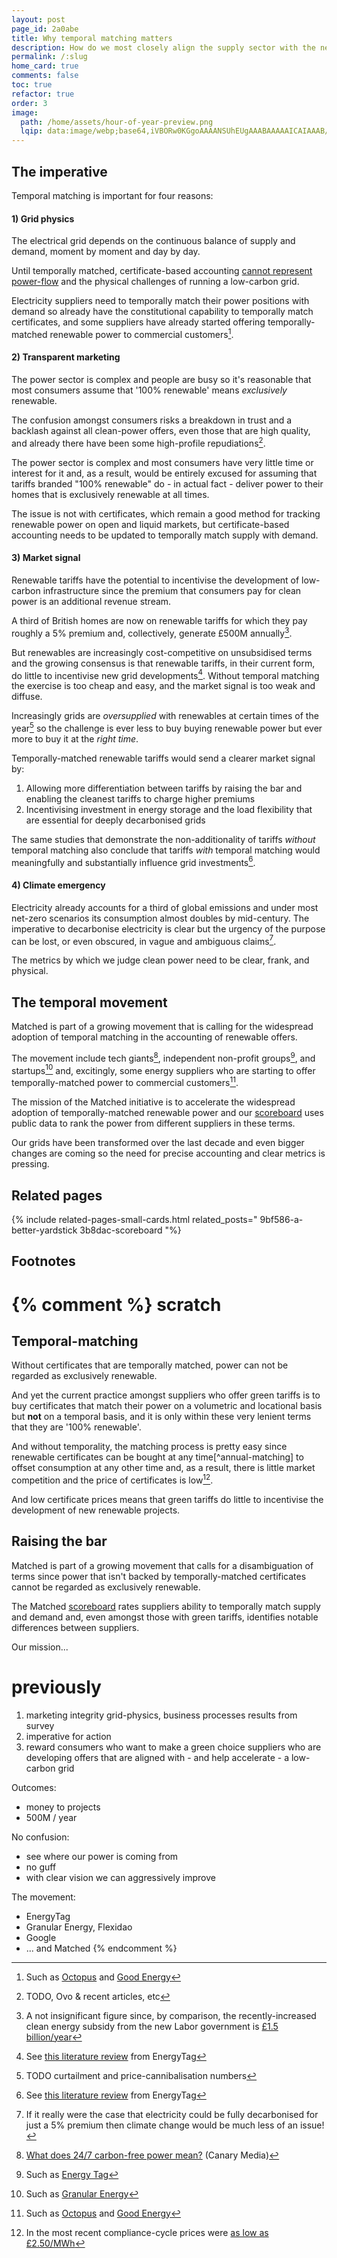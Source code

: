 ```yaml
---
layout: post
page_id: 2a0abe
title: Why temporal matching matters
description: How do we most closely align the supply sector with the needs of a low-carbon grid?
permalink: /:slug
home_card: true
comments: false
toc: true
refactor: true
order: 3
image:
  path: /home/assets/hour-of-year-preview.png
  lqip: data:image/webp;base64,iVBORw0KGgoAAAANSUhEUgAAABAAAAAICAIAAAB/FOjAAAAA9UlEQVR4nC3DWVLcQBAE0Kylu6VZOAPH51Q+AQEOkMWMWpXJj1/Esz9vr0fDz7B99X3Ys3mFwSyKbao/tT60PrkeGqe6lHv4w30z+1Zs9Ef5KRcQZC8M8gLevGbwCpLKr8w9/K/Fp/LrjF0+zQG41EuLeEe9+HnkSasSc0v/9vjw9q72yfynmDDBQmzUKu44p7sDzeVSzvDD/Md8R2yMzfKQCUh4l4hqpgt4uE9ZAekuAxwA9D9ggAFuSimNDUoooQCyQ904jItxAadVmAHo0Kq6o15QN9VVtYoDzC4NcIDDuaCmWZgZNMCreGfddd50XlSL2MVfIX2ozaLIFREAAAAASUVORK5CYII=
---
```


## The imperative
Temporal matching is important for four reasons:

#### 1) Grid physics
The electrical grid depends on the continuous balance of supply and demand, moment by moment and day by day.

Until temporally matched, certificate-based accounting [cannot represent power-flow](/a-better-yardstick) and the physical challenges of running a low-carbon grid.

Electricity suppliers need to temporally match their power positions with demand so already have the constitutional capability to temporally match certificates, and some suppliers have already started offering temporally-matched renewable power to commercial customers[^good-energy].

#### 2) Transparent marketing
The power sector is complex and people are busy so it's reasonable that most consumers assume that '100% renewable' means _exclusively_ renewable.

The confusion amongst consumers risks a breakdown in trust and a backlash against all clean-power offers, even those that are high quality, and already there have been some high-profile repudiations[^repudiations].

The power sector is complex and most consumers have very little time or interest for it and, as a result, would be entirely excused for assuming that tariffs branded "100% renewable" do - in actual fact - deliver power to their homes that is exclusively renewable at all times.

[^repudiations]: TODO, Ovo & recent articles, etc

The issue is not with certificates, which remain a good method for tracking renewable power on open and liquid markets, but certificate-based accounting needs to be updated to temporally match supply with demand.

#### 3) Market signal
Renewable tariffs have the potential to incentivise the development of low-carbon infrastructure since the premium that consumers pay for clean power is an additional revenue stream.

A third of British homes are now on renewable tariffs for which they pay roughly a 5% premium and, collectively, generate £500M annually[^market-signal].

[^market-signal]: A not insignificant figure since, by comparison, the recently-increased clean energy subsidy from the new Labor government is [£1.5 billion/year](https://www.gov.uk/government/news/record-breaking-funding-for-clean-energy-in-britain)

But renewables are increasingly cost-competitive on unsubsidised terms and the growing consensus is that renewable tariffs, in their current form, do little to incentivise new grid developments[^energy-tag-additionality]. Without temporal matching the exercise is too cheap and easy, and the market signal is too weak and diffuse.

Increasingly grids are _oversupplied_ with renewables at certain times of the year[^curtailment] so the challenge is ever less to buy buying renewable power but ever more to buy it at the _right time_.

[^curtailment]: TODO curtailment and price-cannibalisation numbers

Temporally-matched renewable tariffs would send a clearer market signal by:
1. Allowing more differentiation between tariffs by raising the bar and enabling the cleanest tariffs to charge higher premiums
2. Incentivising investment in energy storage and the load flexibility that are essential for deeply decarbonised grids

The same studies that demonstrate the non-additionality of tariffs _without_ temporal matching also conclude that tariffs _with_ temporal matching would meaningfully and substantially influence grid investments[^energy-tag-additionality].

[^energy-tag-additionality]: See [this literature review](https://energytag.org/impact-scientific-consensus-on-the-benefits-of-granular-accounting) from EnergyTag

#### 4) Climate emergency
Electricity already accounts for a third of global emissions and under most net-zero scenarios its consumption almost doubles by mid-century.
The imperative to decarbonise electricity is clear but the urgency of the purpose can be lost, or even obscured, in vague and ambiguous claims[^5-pct].

[^5-pct]: If it really were the case that electricity could be fully decarbonised for just a 5% premium then climate change would be much less of an issue!

The metrics by which we judge clean power need to be clear, frank, and physical.

## The temporal movement
<!-- ![The hourly view](/home/assets/hour-of-year.png){: w="450" h="300" .right}
_An hour-by-hour view of the carbon intensity of a Californian generation portfolio that is volumetrically matched[^peninsula-clean-energy]._
-->
Matched is part of a growing movement that is calling for the widespread adoption of temporal matching in the accounting of renewable offers.

The movement include tech giants[^google-microsoft], independent non-profit groups[^energy-tag], and startups[^granular-energy] and, excitingly, some energy suppliers who are starting to offer temporally-matched power to commercial customers[^good-energy].

The mission of the Matched initiative is to accelerate the widespread adoption of temporally-matched renewable power and our [scoreboard](/scoreboard) uses public data to rank the power from different suppliers in these terms.

Our grids have been transformed over the last decade and even bigger changes are coming so the need for precise accounting and clear metrics is pressing.


[^google-microsoft]: [What does 24/7 carbon-free power mean?](https://www.canarymedia.com/articles/clean-energy/google-and-others-have-committed-to-24-7-carbon-free-energy-what-does-that-mean) (Canary Media)
[^energy-tag]: Such as [Energy Tag](https://energytag.org/#top)
[^granular-energy]: Such as [Granular Energy](https://www.granular-energy.com/)
[^good-energy]: Such as [Octopus](https://octopus.energy/electric-match/) and [Good Energy](https://www.goodenergy.co.uk/business/insights/hourly-energy-matching-a-groundbreaking-service-for-good-energy-business-customers/)

[^peninsula-clean-energy]: Peninsula Clean Energy: ["Achieving 24/7 renewable energy by 2025"](https://www.peninsulacleanenergy.com/wp-content/uploads/2023/01/24-7-white-paper-2023.pdf)
## Related pages
{% include related-pages-small-cards.html related_posts="
  9bf586-a-better-yardstick
  3b8dac-scoreboard
"%}

## Footnotes


{% comment %}
scratch
====================

## Temporal-matching
Without certificates that are temporally matched, power can not be regarded as exclusively renewable.

And yet the current practice amongst suppliers who offer green tariffs is to buy certificates that match their power on a volumetric and locational basis but **not** on a temporal basis, and it is only within these very lenient terms that they are '100% renewable'.

And without temporality, the matching process is pretty easy since renewable certificates can be bought at any time[^annual-matching] to offset consumption at any other time and, as a result, there is little market competition and the price of certificates is low[^certificate-prices].

And low certificate prices means that green tariffs do little to incentivise the development of new renewable projects.


[^certificate-prices]: In the most recent compliance-cycle prices were [as low as £2.50/MWh](https://montelnews.com/news/7de0555e-2427-4726-9fc9-c7bd7560d10b/uk-rego-prices-slump-80-ahead-of-compliance-deadline)
## Raising the bar
Matched is part of a growing movement that calls for a disambiguation of terms since power that isn't backed by temporally-matched certificates cannot be regarded as exclusively renewable.

<!-- TODO: have a page on the temporal-matching movement -->

The Matched [scoreboard](/scoreboard) rates suppliers ability to temporally match supply and demand and, even amongst those with green tariffs, identifies notable differences between suppliers.

Our mission...




previously
====================

1. marketing integrity
  grid-physics, business processes
  results from survey
2. imperative for action
3. reward
    consumers who want to make a green choice
    suppliers who are developing offers that are aligned with - and help accelerate - a low-carbon grid

Outcomes:
- money to projects
- 500M / year

No confusion:
- see where our power is coming from
- no guff
- with clear vision we can aggressively improve

The movement:
- EnergyTag
- Granular Energy, Flexidao
- Google
- ... and Matched
{% endcomment %}
